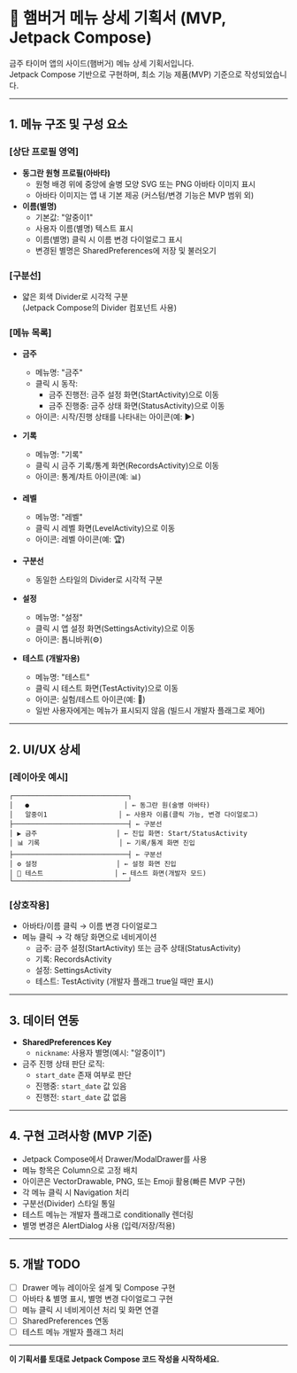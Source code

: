 # 🍔 햄버거 메뉴 상세 기획서 (MVP, Jetpack Compose)

금주 타이머 앱의 사이드(햄버거) 메뉴 상세 기획서입니다.  
Jetpack Compose 기반으로 구현하며, 최소 기능 제품(MVP) 기준으로 작성되었습니다.

---

## 1. 메뉴 구조 및 구성 요소

### [상단 프로필 영역]
- **동그란 원형 프로필(아바타)**
    - 원형 배경 위에 중앙에 술병 모양 SVG 또는 PNG 아바타 이미지 표시
    - 아바타 이미지는 앱 내 기본 제공 (커스텀/변경 기능은 MVP 범위 외)
- **이름(별명)**
    - 기본값: "알중이1"
    - 사용자 이름(별명) 텍스트 표시
    - 이름(별명) 클릭 시 이름 변경 다이얼로그 표시
    - 변경된 별명은 SharedPreferences에 저장 및 불러오기

### [구분선]
- 얇은 회색 Divider로 시각적 구분  
  (Jetpack Compose의 Divider 컴포넌트 사용)

### [메뉴 목록]
- **금주**
    - 메뉴명: "금주"
    - 클릭 시 동작:
        - 금주 진행전: 금주 설정 화면(StartActivity)으로 이동
        - 금주 진행중: 금주 상태 화면(StatusActivity)으로 이동
    - 아이콘: 시작/진행 상태를 나타내는 아이콘(예: ▶️)
- **기록**
    - 메뉴명: "기록"
    - 클릭 시 금주 기록/통계 화면(RecordsActivity)으로 이동
    - 아이콘: 통계/차트 아이콘(예: 📊)

- **레벨**
    - 메뉴명: "레벨"
    - 클릭 시 레벨 화면(LevelActivity)으로 이동
    - 아이콘: 레벨 아이콘(예: 🏆)

- **구분선**
    - 동일한 스타일의 Divider로 시각적 구분

- **설정**
    - 메뉴명: "설정"
    - 클릭 시 앱 설정 화면(SettingsActivity)으로 이동
    - 아이콘: 톱니바퀴(⚙️)

- **테스트 (개발자용)**
    - 메뉴명: "테스트"
    - 클릭 시 테스트 화면(TestActivity)으로 이동
    - 아이콘: 실험/테스트 아이콘(예: 🧪)
    - 일반 사용자에게는 메뉴가 표시되지 않음 (빌드시 개발자 플래그로 제어)

---

## 2. UI/UX 상세

### [레이아웃 예시]
```
┌─────────────────────────────┐
│   ●                        │ ← 동그란 원(술병 아바타)
│   알중이1                  │ ← 사용자 이름(클릭 가능, 변경 다이얼로그)
├─────────────────────────────┤ ← 구분선
│ ▶️ 금주                    │ ← 진입 화면: Start/StatusActivity
│ 📊 기록                    │ ← 기록/통계 화면 진입
├─────────────────────────────┤ ← 구분선
│ ⚙️ 설정                    │ ← 설정 화면 진입
│ 🧪 테스트                  │ ← 테스트 화면(개발자 모드)
└─────────────────────────────┘
```

### [상호작용]
- 아바타/이름 클릭 → 이름 변경 다이얼로그
- 메뉴 클릭 → 각 해당 화면으로 네비게이션
    - 금주: 금주 설정(StartActivity) 또는 금주 상태(StatusActivity)
    - 기록: RecordsActivity
    - 설정: SettingsActivity
    - 테스트: TestActivity (개발자 플래그 true일 때만 표시)

---

## 3. 데이터 연동

- **SharedPreferences Key**
    - `nickname`: 사용자 별명(예시: "알중이1")
- 금주 진행 상태 판단 로직:
    - `start_date` 존재 여부로 판단
    - 진행중: `start_date` 값 있음
    - 진행전: `start_date` 값 없음

---

## 4. 구현 고려사항 (MVP 기준)

- Jetpack Compose에서 Drawer/ModalDrawer를 사용
- 메뉴 항목은 Column으로 고정 배치
- 아이콘은 VectorDrawable, PNG, 또는 Emoji 활용(빠른 MVP 구현)
- 각 메뉴 클릭 시 Navigation 처리
- 구분선(Divider) 스타일 통일
- 테스트 메뉴는 개발자 플래그로 conditionally 렌더링
- 별명 변경은 AlertDialog 사용 (입력/저장/적용)

---

## 5. 개발 TODO

- [ ] Drawer 메뉴 레이아웃 설계 및 Compose 구현
- [ ] 아바타 & 별명 표시, 별명 변경 다이얼로그 구현
- [ ] 메뉴 클릭 시 네비게이션 처리 및 화면 연결
- [ ] SharedPreferences 연동
- [ ] 테스트 메뉴 개발자 플래그 처리

---

**이 기획서를 토대로 Jetpack Compose 코드 작성을 시작하세요.**